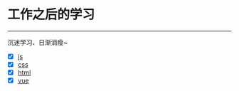 # 工作之后的学习

-------
 沉迷学习、日渐消瘦~


- [x] [js](./JavaScript.md)
- [x] [css](./css.md)
- [x] [html](./html.md)
- [x] [vue](./vue.md)